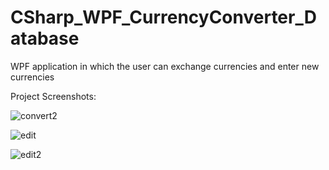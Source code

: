 # CSharp_WPF_CurrencyConverter_Database
WPF application in which the user can exchange currencies and enter new currencies

Project Screenshots:

![convert2](https://user-images.githubusercontent.com/46372998/177850561-5805f451-c5b6-4477-9f2c-5b7823bb3e95.PNG)

![edit](https://user-images.githubusercontent.com/46372998/177850597-886f96f7-46bf-428b-af63-504528c7478e.PNG)

![edit2](https://user-images.githubusercontent.com/46372998/177850611-7cf7726d-236d-4b01-a2a1-263c0d85311b.PNG)
